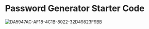 # Password Generator Starter Code
![DA5947AC-AF18-4C1B-8022-32D49823F9BB](https://user-images.githubusercontent.com/105461444/176204657-296fb9a0-50b6-4094-bb03-6a721b3f49f1.jpeg)

